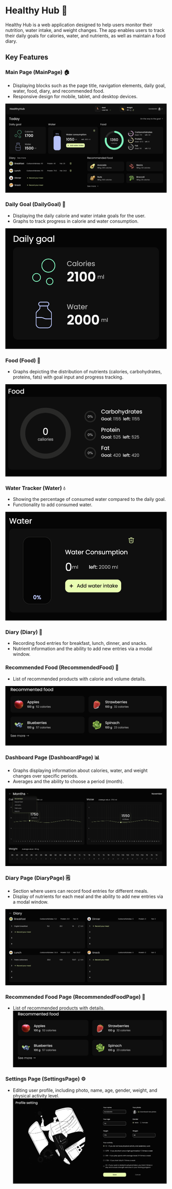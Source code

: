 # Healthy Hub 🥬

Healthy Hub is a web application designed to help users monitor their nutrition, water intake, and weight changes. The app enables users to track their daily goals for calories, water, and nutrients, as well as maintain a food diary.

## Key Features

### Main Page (MainPage) 🏠

- Displaying blocks such as the page title, navigation elements, daily goal, water, food, diary, and recommended food.
- Responsive design for mobile, tablet, and desktop devices.

<div style="text-align:center">

![MainPage](assets/main-page.png)

</div>

### Daily Goal (DailyGoal) 🎯

- Displaying the daily calorie and water intake goals for the user.
- Graphs to track progress in calorie and water consumption.

<div style="text-align:center">

![DailyGoal](assets/daily-goal.png)

</div>

### Food (Food) 🍲

- Graphs depicting the distribution of nutrients (calories, carbohydrates, proteins, fats) with goal input and progress tracking.

<div style="text-align:center">

![Food](assets/food.png)

</div>

### Water Tracker (Water) 💧

- Showing the percentage of consumed water compared to the daily goal.
- Functionality to add consumed water.

<div style="text-align:center">

![Water](assets/water.png)

</div>

### Diary (Diary) 📓

- Recording food entries for breakfast, lunch, dinner, and snacks.
- Nutrient information and the ability to add new entries via a modal window.

### Recommended Food (RecommendedFood) 🌽

- List of recommended products with calorie and volume details.

<div style="text-align:center">

![RecommendedFood](assets/recommended-food.png)

</div>

### Dashboard Page (DashboardPage) 📊

- Graphs displaying information about calories, water, and weight changes over specific periods.
- Averages and the ability to choose a period (month).

<div style="text-align:center">

![DashboardPage](assets/dashboard-page.png)

</div>

### Diary Page (DiaryPage) 🗒️

- Section where users can record food entries for different meals.
- Display of nutrients for each meal and the ability to add new entries via a modal window.

![DiaryPage](assets/diary-page.png)


### Recommended Food Page (RecommendedFoodPage) 🍏

- List of recommended products with details.
 ![RecommenedFood](assets/recommended-food.png)

### Settings Page (SettingsPage) ⚙️

- Editing user profile, including photo, name, age, gender, weight, and physical activity level.
 ![SettingsPage](assets/settings.png)
